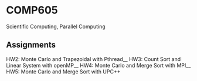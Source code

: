 # COMP605
Scientific Computing, Parallel Computing

## Assignments
HW2: Monte Carlo and Trapezoidal with Pthread__ 
HW3: Count Sort and Linear System with openMP__
HW4: Monte Carlo and Merge Sort with MPI__
HW5: Monte Carlo and Merge Sort with UPC++
